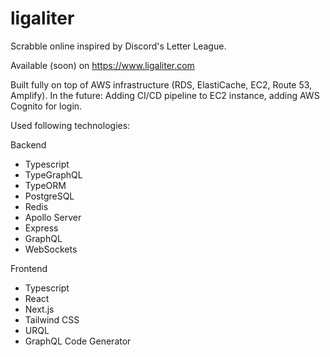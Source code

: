 # ligaliter

Scrabble online inspired by Discord's Letter League.

Available (soon) on https://www.ligaliter.com

Built fully on top of AWS infrastructure (RDS, ElastiCache, EC2, Route 53, Amplify). In the future: Adding CI/CD pipeline to EC2 instance, adding AWS Cognito for login.

Used following technologies:

Backend

- Typescript
- TypeGraphQL
- TypeORM
- PostgreSQL
- Redis
- Apollo Server
- Express
- GraphQL
- WebSockets

Frontend

- Typescript
- React
- Next.js
- Tailwind CSS
- URQL
- GraphQL Code Generator
